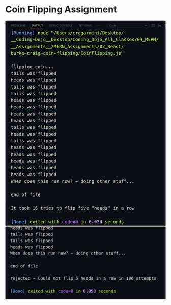 # Coin Flipping Assignment


![screenShot26](./images/myScreenShot26.png)
![screenShot27](./images/myScreenShot27.png)
